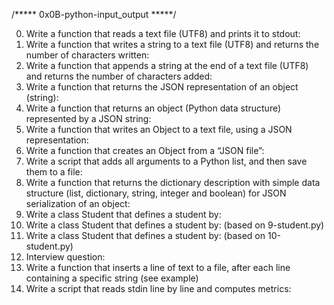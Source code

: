 /***** 0x0B-python-input_output *****/

0. Write a function that reads a text file (UTF8) and prints it to stdout:
1. Write a function that writes a string to a text file (UTF8) and returns the number of characters written:
2. Write a function that appends a string at the end of a text file (UTF8) and returns the number of characters added:
3. Write a function that returns the JSON representation of an object (string):
4. Write a function that returns an object (Python data structure) represented by a JSON string:
5. Write a function that writes an Object to a text file, using a JSON representation:
6. Write a function that creates an Object from a “JSON file”:
7. Write a script that adds all arguments to a Python list, and then save them to a file:
8. Write a function that returns the dictionary description with simple data structure (list, dictionary, string, integer and boolean) for JSON serialization of an object:
9. Write a class Student that defines a student by:
10. Write a class Student that defines a student by: (based on 9-student.py)
11. Write a class Student that defines a student by: (based on 10-student.py)
12. Interview question:
100. Write a function that inserts a line of text to a file, after each line containing a specific string (see example)
101. Write a script that reads stdin line by line and computes metrics:
